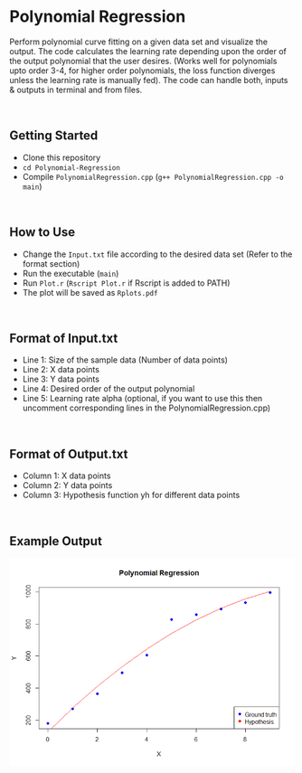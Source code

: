 # Polynomial Regression
Perform polynomial curve fitting on a given data set and visualize the output.
The code calculates the learning rate depending upon the order of the output polynomial that the user desires. (Works well for polynomials upto order 3-4, for higher order polynomials, the loss function diverges unless the learning rate is manually fed). The code can handle both, inputs & outputs in terminal and from files.

<br>

## Getting Started
* Clone this repository
* ```cd Polynomial-Regression```
* Compile ```PolynomialRegression.cpp``` (```g++ PolynomialRegression.cpp -o main```)

<br>

## How to Use
* Change the ```Input.txt``` file according to the desired data set (Refer to the format section)
* Run the executable (```main```)
* Run ```Plot.r``` (```Rscript Plot.r``` if Rscript is added to PATH)
* The plot will be saved as ```Rplots.pdf```

<br>

## Format of Input.txt
* Line 1: Size of the sample data (Number of data points)
* Line 2: X data points
* Line 3: Y data points
* Line 4: Desired order of the output polynomial
* Line 5: Learning rate alpha (optional, if you want to use this then uncomment corresponding lines in the PolynomialRegression.cpp)

<br>

## Format of Output.txt
* Column 1: X data points
* Column 2: Y data points
* Column 3: Hypothesis function yh for different data points

<br>

## Example Output
![](Example/Rplot.png)
